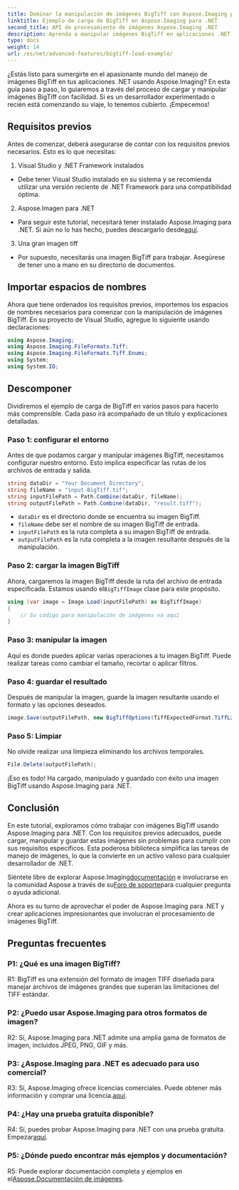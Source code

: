 ```yaml
---
title: Dominar la manipulación de imágenes BigTiff con Aspose.Imaging para .NET
linktitle: Ejemplo de carga de BigTiff en Aspose.Imaging para .NET
second_title: API de procesamiento de imágenes Aspose.Imaging .NET
description: Aprenda a manipular imágenes BigTiff en aplicaciones .NET con Aspose.Imaging para .NET. Siga nuestra guía paso a paso para un manejo de imágenes perfecto.
type: docs
weight: 14
url: /es/net/advanced-features/bigtiff-load-example/
---
```

¿Estás listo para sumergirte en el apasionante mundo del manejo de imágenes BigTiff en tus aplicaciones .NET usando Aspose.Imaging? En esta guía paso a paso, lo guiaremos a través del proceso de cargar y manipular imágenes BigTiff con facilidad. Si es un desarrollador experimentado o recién está comenzando su viaje, lo tenemos cubierto. ¡Empecemos!

## Requisitos previos

Antes de comenzar, deberá asegurarse de contar con los requisitos previos necesarios. Esto es lo que necesitas:

1. Visual Studio y .NET Framework instalados
- Debe tener Visual Studio instalado en su sistema y se recomienda utilizar una versión reciente de .NET Framework para una compatibilidad óptima.

2. Aspose.Imagen para .NET
-  Para seguir este tutorial, necesitará tener instalado Aspose.Imaging para .NET. Si aún no lo has hecho, puedes descargarlo desde[aquí](https://releases.aspose.com/imaging/net/).

3. Una gran imagen tiff
- Por supuesto, necesitarás una imagen BigTiff para trabajar. Asegúrese de tener uno a mano en su directorio de documentos.

## Importar espacios de nombres

Ahora que tiene ordenados los requisitos previos, importemos los espacios de nombres necesarios para comenzar con la manipulación de imágenes BigTiff. En su proyecto de Visual Studio, agregue lo siguiente usando declaraciones:

```csharp
using Aspose.Imaging;
using Aspose.Imaging.FileFormats.Tiff;
using Aspose.Imaging.FileFormats.Tiff.Enums;
using System;
using System.IO;
```

## Descomponer

Dividiremos el ejemplo de carga de BigTiff en varios pasos para hacerlo más comprensible. Cada paso irá acompañado de un título y explicaciones detalladas.

### Paso 1: configurar el entorno

Antes de que podamos cargar y manipular imágenes BigTiff, necesitamos configurar nuestro entorno. Esto implica especificar las rutas de los archivos de entrada y salida.

```csharp
string dataDir = "Your Document Directory";
string fileName = "input-BigTiff.tif";
string inputFilePath = Path.Combine(dataDir, fileName);
string outputFilePath = Path.Combine(dataDir, "result.tiff");
```

- `dataDir` es el directorio donde se encuentra su imagen BigTiff.
- `fileName` debe ser el nombre de su imagen BigTiff de entrada.
- `inputFilePath` es la ruta completa a su imagen BigTiff de entrada.
- `outputFilePath` es la ruta completa a la imagen resultante después de la manipulación.

### Paso 2: cargar la imagen BigTiff

 Ahora, cargaremos la imagen BigTiff desde la ruta del archivo de entrada especificada. Estamos usando el`BigTiffImage` clase para este propósito.

```csharp
using (var image = Image.Load(inputFilePath) as BigTiffImage)
{
    // Su código para manipulación de imágenes va aquí
}
```

### Paso 3: manipular la imagen

Aquí es donde puedes aplicar varias operaciones a tu imagen BigTiff. Puede realizar tareas como cambiar el tamaño, recortar o aplicar filtros.

### Paso 4: guardar el resultado

Después de manipular la imagen, guarde la imagen resultante usando el formato y las opciones deseados.

```csharp
image.Save(outputFilePath, new BigTiffOptions(TiffExpectedFormat.TiffLzwRgba));
```

### Paso 5: Limpiar

No olvide realizar una limpieza eliminando los archivos temporales.

```csharp
File.Delete(outputFilePath);
```

¡Eso es todo! Ha cargado, manipulado y guardado con éxito una imagen BigTiff usando Aspose.Imaging para .NET.

## Conclusión

En este tutorial, exploramos cómo trabajar con imágenes BigTiff usando Aspose.Imaging para .NET. Con los requisitos previos adecuados, puede cargar, manipular y guardar estas imágenes sin problemas para cumplir con sus requisitos específicos. Esta poderosa biblioteca simplifica las tareas de manejo de imágenes, lo que la convierte en un activo valioso para cualquier desarrollador de .NET.

 Siéntete libre de explorar Aspose.Imaging[documentación](https://reference.aspose.com/imaging/net/) e involucrarse en la comunidad Aspose a través de su[Foro de soporte](https://forum.aspose.com/)para cualquier pregunta o ayuda adicional.

Ahora es su turno de aprovechar el poder de Aspose.Imaging para .NET y crear aplicaciones impresionantes que involucran el procesamiento de imágenes BigTiff.

## Preguntas frecuentes

### P1: ¿Qué es una imagen BigTiff?

R1: BigTiff es una extensión del formato de imagen TIFF diseñada para manejar archivos de imágenes grandes que superan las limitaciones del TIFF estándar.

### P2: ¿Puedo usar Aspose.Imaging para otros formatos de imagen?

R2: Sí, Aspose.Imaging para .NET admite una amplia gama de formatos de imagen, incluidos JPEG, PNG, GIF y más.

### P3: ¿Aspose.Imaging para .NET es adecuado para uso comercial?

 R3: Sí, Aspose.Imaging ofrece licencias comerciales. Puede obtener más información y comprar una licencia.[aquí](https://purchase.aspose.com/buy).

### P4: ¿Hay una prueba gratuita disponible?

 R4: Sí, puedes probar Aspose.Imaging para .NET con una prueba gratuita. Empezar[aquí](https://releases.aspose.com/).

### P5: ¿Dónde puedo encontrar más ejemplos y documentación?

 R5: Puede explorar documentación completa y ejemplos en el[Aspose.Documentación de imágenes](https://reference.aspose.com/imaging/net/).